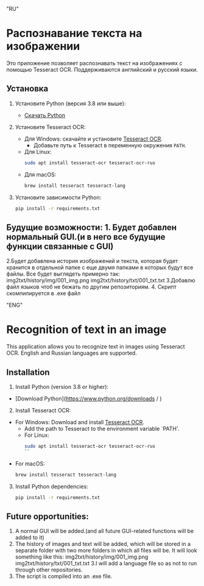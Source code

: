 "RU"
# Распознавание текста на изображении

Это приложение позволяет распознавать текст на изображениях с помощью Tesseract OCR. Поддерживаются английский и русский языки.

## Установка

1. Установите Python (версия 3.8 или выше):
   - [Скачать Python](https://www.python.org/downloads/ )

2. Установите Tesseract OCR:
   - Для Windows: скачайте и установите [Tesseract OCR](https://github.com/tesseract-ocr/tesseract ).
     - Добавьте путь к Tesseract в переменную окружения `PATH`.
   - Для Linux:
     ```bash
     sudo apt install tesseract-ocr tesseract-ocr-rus
     ```
   - Для macOS:
     ```bash
     brew install tesseract tesseract-lang
     ```

3. Установите зависимости Python:
   ```bash
   pip install -r requirements.txt

## Будущие возможности:                                           1. Будет добавлен нормальный GUI.(и в него все будущие функции связанные с GUI)
2.Будет добавлена история изображений и текста, которая будет хранится в отдельной папке с еще двумя папками в которых будут все файлы.
Все будет выглядеть примерно так:
img2txt/history/img/001_img.png
img2txt/history/txt/001_txt.txt
3.Добавлю файл языков чтоб не бежать по другим репозиториям.
4. Скрипт скомпилируется в .exe файл


  "ENG"
  # Recognition of text in an image

This application allows you to recognize text in images using Tesseract OCR. English and Russian languages are supported.

## Installation

1. Install Python (version 3.8 or higher):
- [Download Python](https://www.python.org/downloads / )

2. Install Tesseract OCR:
- For Windows: Download and install [Tesseract OCR](https://github.com/tesseract-ocr/tesseract ).
     - Add the path to Tesseract to the environment variable `PATH'.
   - For Linux:
     ```bash
     sudo apt install tesseract-ocr tesseract-ocr-rus
     ``
- For macOS:
     ```bash
     brew install tesseract tesseract-lang
     ```

3. Install Python dependencies:
   ```bash
   pip install -r requirements.txt

## Future opportunities: 
1. A normal GUI will be added.(and all future GUI-related functions
will be added to it) 
2. The history of images and text will be added, which will be stored in a separate folder with two more folders in which all files will be.
It will look something like this:
img2txt/history/img/001_img.png
img2txt/history/txt/001_txt.txt
3.I will add a language file so as not to run through other repositories.
4. The script is compiled into an .exe file.